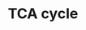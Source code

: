 ---
annotations:
- id: PW:0000026
  parent: classic metabolic pathway
  type: Pathway Ontology
  value: citric acid cycle pathway
authors:
- Kdahlquist
- MaintBot
- N.Fidelman
- Ewormbaser
- Andra
- Egonw
- Ddigles
- L Dupuis
- Eweitz
- Ziska
description: The citric acid cycle, also known as the tricarboxylic acid cycle (TCA
  cycle) or the Krebs cycle, (or rarely, the Szent-Gyorgyi-Krebs cycle) is a series
  of enzyme-catalysed chemical reactions of central importance in all living cells
  that use oxygen as part of cellular respiration. In eukaryotes, the citric acid
  cycle occurs in the matrix of the mitochondrion.
last-edited: 2021-05-27
organisms:
- Caenorhabditis elegans
redirect_from:
- /index.php/Pathway:WP76
- /instance/WP76
revision: null
schema-jsonld:
- '@context': https://schema.org/
  '@id': https://wikipathways.github.io/pathways/WP76.html
  '@type': Dataset
  creator:
    '@type': Organization
    name: WikiPathways
  description: The citric acid cycle, also known as the tricarboxylic acid cycle (TCA
    cycle) or the Krebs cycle, (or rarely, the Szent-Gyorgyi-Krebs cycle) is a series
    of enzyme-catalysed chemical reactions of central importance in all living cells
    that use oxygen as part of cellular respiration. In eukaryotes, the citric acid
    cycle occurs in the matrix of the mitochondrion.
  keywords:
  - Acetyl-CoA
  - C04C3.3
  - C30F12.7
  - C37E2.1
  - C50F7.4
  - F23B12.5
  - F23H11.3
  - F35G12.2
  - F43G9.1
  - F47B10.1
  - Fumarate
  - Isocitrate
  - LLC1.3
  - Malate
  - Oxaloacetate
  - PDHA2
  - PDHX
  - PDP2
  - Pyruvate
  - Succinate
  - T05H10.6
  - T22B11.5
  - W02F12.5
  - aco-2
  - alpha-Ketogluterate
  - cts-1
  - fum-1
  - idh-2
  - mdh-1
  - mev-1
  - pdhk-2
  - pdk-1
  - phosphatase
  - pyc-1
  - sdha-1
  - sdhb-1
  - sdhd-1
  license: CC0
  name: TCA cycle
seo: CreativeWork
title: TCA cycle
wpid: WP76
---